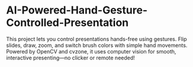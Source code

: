 # AI-Powered-Hand-Gesture-Controlled-Presentation
This project lets you control presentations hands-free using gestures. Flip slides, draw, zoom, and switch brush colors with simple hand movements. Powered by OpenCV and cvzone, it uses computer vision for smooth, interactive presenting—no clicker or remote needed!
